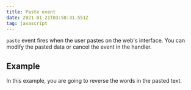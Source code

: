 ```yaml
---
title: Paste event
date: 2021-01-21T03:58:31.551Z
tag: javascript
---
```

`paste` event fires when the user pastes on the web's interface. You can modify the pasted data or cancel the event in the handler. 

## Example

In this example, you are going to reverse the words in the pasted text.